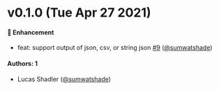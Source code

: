 # v0.1.0 (Tue Apr 27 2021)

#### 🚀 Enhancement

- feat: support output of json, csv, or string json [#9](https://github.com/sumwatshade/enquirer-engine/pull/9) ([@sumwatshade](https://github.com/sumwatshade))

#### Authors: 1

- Lucas Shadler ([@sumwatshade](https://github.com/sumwatshade))
